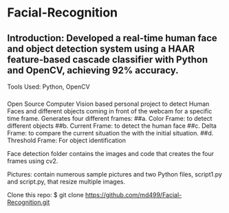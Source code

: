 # Facial-Recognition

## Introduction: Developed a real-time human face and object detection system using a HAAR feature-based cascade classifier with Python and OpenCV, achieving 92% accuracy.

Tools Used: Python, OpenCV
###
Open Source Computer Vision based personal project to detect Human Faces and different objects coming in front of the webcam for a specific time frame. 
Generates four different frames: 
##a.	Color Frame: to detect different objects
##b.	Current Frame: to detect the human face
##c.	Delta Frame: to compare the current situation the with the initial situation.
##d.	Threshold Frame: For object identification



Face detection folder contains the images and code that creates the four frames using cv2. 

Pictures: contain numerous sample pictures and two Python files, script1.py and script.py, that resize multiple images. 


Clone this repo: $ git clone https://github.com/md499/Facial-Recognition.git
